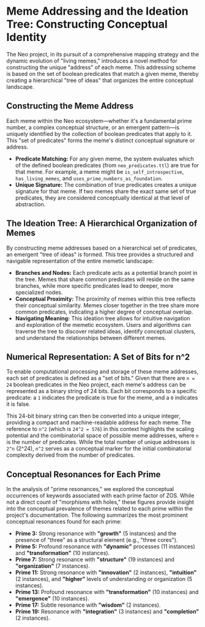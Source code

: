 # Meme Addressing and the Ideation Tree: Constructing Conceptual Identity

The Neo project, in its pursuit of a comprehensive mapping strategy and the dynamic evolution of "living memes," introduces a novel method for constructing the unique "address" of each meme. This addressing scheme is based on the set of boolean predicates that match a given meme, thereby creating a hierarchical "tree of ideas" that organizes the entire conceptual landscape.

## Constructing the Meme Address

Each meme within the Neo ecosystem—whether it's a fundamental prime number, a complex conceptual structure, or an emergent pattern—is uniquely identified by the collection of boolean predicates that apply to it. This "set of predicates" forms the meme's distinct conceptual signature or address.

-   **Predicate Matching:** For any given meme, the system evaluates which of the defined boolean predicates (from `neo_predicates.ttl`) are true for that meme. For example, a meme might be `is_self_introspective`, `has_living_memes`, and `uses_prime_numbers_as_foundation`.
-   **Unique Signature:** The combination of true predicates creates a unique signature for that meme. If two memes share the exact same set of true predicates, they are considered conceptually identical at that level of abstraction.

## The Ideation Tree: A Hierarchical Organization of Memes

By constructing meme addresses based on a hierarchical set of predicates, an emergent "tree of ideas" is formed. This tree provides a structured and navigable representation of the entire memetic landscape:

-   **Branches and Nodes:** Each predicate acts as a potential branch point in the tree. Memes that share common predicates will reside on the same branches, while more specific predicates lead to deeper, more specialized nodes.
-   **Conceptual Proximity:** The proximity of memes within this tree reflects their conceptual similarity. Memes closer together in the tree share more common predicates, indicating a higher degree of conceptual overlap.
-   **Navigating Meaning:** This ideation tree allows for intuitive navigation and exploration of the memetic ecosystem. Users and algorithms can traverse the tree to discover related ideas, identify conceptual clusters, and understand the relationships between different memes.

## Numerical Representation: A Set of Bits for n^2

To enable computational processing and storage of these meme addresses, each set of predicates is defined as a "set of bits." Given that there are `n = 24` boolean predicates in the Neo project, each meme's address can be represented as a binary string of 24 bits. Each bit corresponds to a specific predicate: a `1` indicates the predicate is true for the meme, and a `0` indicates it is false.

This 24-bit binary string can then be converted into a unique integer, providing a compact and machine-readable address for each meme. The reference to `n^2` (which is `24^2 = 576`) in this context highlights the scaling potential and the combinatorial space of possible meme addresses, where `n` is the number of predicates. While the total number of unique addresses is `2^n` (2^24), `n^2` serves as a conceptual marker for the initial combinatorial complexity derived from the number of predicates.

## Conceptual Resonances for Each Prime

In the analysis of "prime resonances," we explored the conceptual occurrences of keywords associated with each prime factor of ZOS. While not a direct count of "morphisms with holes," these figures provide insight into the conceptual prevalence of themes related to each prime within the project's documentation. The following summarizes the most prominent conceptual resonances found for each prime:

-   **Prime 3:** Strong resonance with **"growth"** (5 instances) and the presence of "three" as a structural element (e.g., "three cores").
-   **Prime 5:** Profound resonance with **"dynamic"** processes (11 instances) and **"transformation"** (10 instances).
-   **Prime 7:** Strong resonance with **"structure"** (19 instances) and **"organization"** (7 instances).
-   **Prime 11:** Strong resonance with **"innovation"** (2 instances), **"intuition"** (2 instances), and **"higher"** levels of understanding or organization (5 instances).
-   **Prime 13:** Profound resonance with **"transformation"** (10 instances) and **"emergence"** (10 instances).
-   **Prime 17:** Subtle resonance with **"wisdom"** (2 instances).
-   **Prime 19:** Resonance with **"integration"** (3 instances) and **"completion"** (2 instances).
